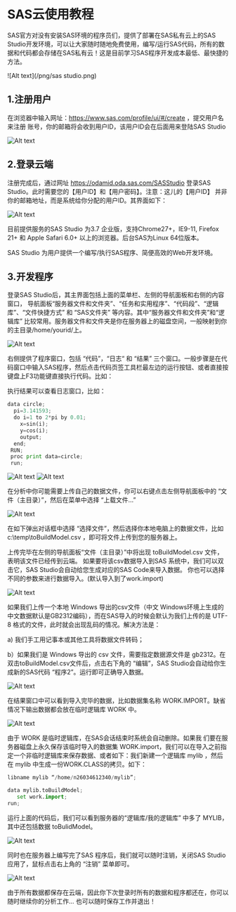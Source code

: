 # SAS云使用教程

SAS官方对没有安装SAS环境的程序员们，提供了部署在SAS私有云上的SAS Studio开发环境，可以让大家随时随地免费使用，编写/运行SAS代码，所有的数
据和代码都会存储在SAS私有云！这是目前学习SAS程序开发成本最低、最快捷的方法。

![Alt text](/png/sas studio.png)

## 1.注册用户

在浏览器中输入网址：https://www.sas.com/profile/ui/#/create ，提交用户名来注册
账号，你的邮箱将会收到用户ID，该用户ID会在后面用来登陆SAS Studio

![Alt text](/png/注册.png)

## 2.登录云端

注册完成后，通过网址 https://odamid.oda.sas.com/SASStudio 登录SAS Studio。此时需要您的【用户ID】和【用户密码】。注意：这儿的【用户ID】 并非你的邮箱地址，而是系统给你分配的用户ID。其界面如下：

![Alt text](/png/登录.png)

目前提供服务的SAS Studio 为3.7 企业版，支持Chrome27+，IE9-11, Firefox 21+ 和 Apple Safari 6.0+ 以上的浏览器。后台SAS为Linux 64位版本。

SAS Studio 为用户提供一个编写/执行SAS程序、简便高效的Web开发环境。


## 3.开发程序

登录SAS Studio后，其主界面包括上面的菜单栏、左侧的导航面板和右侧的内容窗口，
导航面板“服务器文件和文件夹”、“任务和实用程序”、“代码段”、“逻辑库”、“文件快捷方式”
 和 “SAS文件夹” 等内容。其中“服务器文件和文件夹”和“逻辑库” 比较常用。服务器文件和文件夹是你在服务器上的磁盘空间，一般映射到你的主目录/home/yourid/上。

![Alt text](/png/登录2.png)

右侧提供了程序窗口，包括 “代码”，“日志“ 和 “结果” 三个窗口。一般步骤是在代码窗口中输入SAS程序，然后点击代码页签工具栏最左边的运行按钮、或者直接按键盘上F3功能键直接执行代码。比如：

执行结果可以查看日志窗口，比如：

```python
data circle;
  pi=3.141593;
  do i=1 to 2*pi by 0.01;
    x=sin(i);
    y=cos(i);
    output;
  end;
 RUN;
 proc print data=circle;
 run;
```
![Alt text](/png/程序1.png)
![Alt text](/png/程序1.1.png)


在分析中你可能需要上传自己的数据文件，你可以右键点击左侧导航面板中的 “文件（主目录）”，然后在菜单中选择 “上载文件…”

![Alt text](/png/程序2.png)

在如下弹出对话框中选择 “选择文件”，然后选择你本地电脑上的数据文件，比如c:\temp\toBuildModel.csv ，即可将文件上传到您的服务器上。

上传完毕在左侧的导航面板“文件（主目录）”中将出现 toBuildModel.csv 文件，表明该文件已经传到云端。
如果要将该csv数据导入到SAS 系统中，我们可以双击它，SAS Studio会自动给您生成对应的SAS Code来导入数据。
你也可以选择不同的参数来进行数据导入。(默认导入到了work.import)

![Alt text](/png/程序3.png)

如果我们上传一个本地 Windows 导出的csv文件（中文 Windows环境上生成的中文数据默认是GB2312编码），而在SAS导入的时候会默认为我们上传的是 UTF-8 格式的文件，此时就会出现乱码的情况。解决方法是：

a) 我们手工用记事本或其他工具将数据文件转码；

b）如果我们是 Windows 导出的 csv 文件，需要指定数据源文件是 gb2312。在双击toBuildModel.csv文件后，点击右下角的 “编辑”，SAS Studio会自动给你生成新的SAS代码 “程序2”。运行即可正确导入数据。

![Alt text](/png/程序4.png)

在结果窗口中可以看到导入完毕的数据，比如数据集名称 WORK.IMPORT。缺省情况下输出数据都会放在临时逻辑库 WORK 中。

![Alt text](/png/程序4.4.png)

由于 WORK 是临时逻辑库，在SAS会话结束时系统会自动删除。如果我
们要在服务器磁盘上永久保存该临时导入的数据集 WORK.import，我们可以在导入之前指定一个非临时逻辑库来保存数据、或者如下：我们新建一个逻辑库 mylib ，然后在 mylib 中生成一份WORK.CLASS的拷贝。如下：

```python
libname mylib “/home/n26034612340/mylib”;

data mylib.toBuildModel;
   set work.import;
run;
```

运行上面的代码后，我们可以看到服务器的“逻辑库/我的逻辑库” 中多了 MYLIB，其中还包括数据 toBulidModel。

![Alt text](/png/程序5.png)

同时也在服务器上编写完了SAS 程序后，我们就可以随时注销，关闭SAS Studio 应用了，鼠标点击右上角的 “注销” 菜单即可。

![Alt text](/png/注销.png)

由于所有数据都保存在云端，因此你下次登录时所有的数据和程序都还在，你可以随时继续你的分析工作… 也可以随时保存工作并退出！
